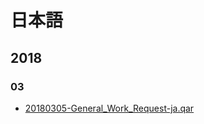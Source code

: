 
# 日本語
## 2018
### 03
- [20180305-General_Work_Request-ja.qar](./ja/20180305-General_Work_Request-ja.qar "Title")